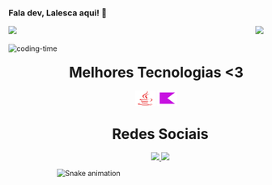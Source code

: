 ### Fala dev, Lalesca aqui! 👋

<div>
<img  height="180em" src="https://github-readme-stats.vercel.app/api?username=dev-lalesca-morais&show_icons=true&theme=great-gatsby&include_all_commits=true&count_private=true"/>
  <img align="right" height="180em" src="https://github-readme-stats.vercel.app/api/top-langs/?username=dev-lalesca-morais&layout=compact&langs_count=16&theme=great-gatsby"/>
</div>

<div  align="center"> 
  <div style="display: inline_block"><br>
    <img align="left" height="250" alt="coding-time" src="code.gif">
    <h1 align="center">Melhores Tecnologias <3</h1>
    <img align="center" height="30" width="40" alt="js-icon"  src="https://raw.githubusercontent.com/devicons/devicon/master/icons/java/java-plain.svg">
    <img align="center" height="30" width="40" alt="js-icon"  src="https://raw.githubusercontent.com/devicons/devicon/master/icons/kotlin/kotlin-plain.svg">
   </div>
    <h1 align="center">Redes Sociais</h1>
    <a href = "mailto: lalesca.moraes.silva@gmail.com">
      <img width="30" src="gmail.svg">
    </a>
    <a href = "https://www.linkedin.com/in/lalesca-morais-da-silva-955b82164/">
      <img width="25" src="linkedin.svg">
    </a>
</div>
  
![Snake animation](https://github.com/dev-lalesca-morais/dev-lalesca-morais/blob/output/github-contribution-grid-snake.svg)

